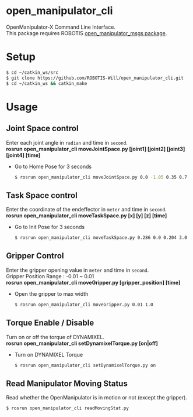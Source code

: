 # open_manipulator_cli
OpenManipulator-X Command Line Interface.  
This package requires ROBOTIS [open_manipulator_msgs package](https://github.com/ROBOTIS-GIT/open_manipulator_msgs).


# Setup

```bash
$ cd ~/catkin_ws/src
$ git clone https://github.com/ROBOTIS-Will/open_manipulator_cli.git
$ cd ~/catkin_ws && catkin_make
```

# Usage
## Joint Space control
Enter each joint angle in `radian` and time in `second`.  
**rosrun open_manipulator_cli moveJointSpace.py [joint1] [joint2] [joint3] [joint4] [time]**
- Go to Home Pose for 3 seconds
  ```bash
  $ rosrun open_manipulator_cli moveJointSpace.py 0.0 -1.05 0.35 0.7 3.0
  ```

## Task Space control
Enter the coordinate of the endeffector in `meter` and time in `second`.  
**rosrun open_manipulator_cli moveTaskSpace.py [x] [y] [z] [time]**
- Go to Init Pose for 3 seconds
  ```bash
  $ rosrun open_manipulator_cli moveTaskSpace.py 0.286 0.0 0.204 3.0
  ```
  
## Gripper Control
Enter the gripper opening value in `meter` and time in `second`.  
Gripper Position Range : -0.01 ~ 0.01  
**rosrun open_manipulator_cli moveGripper.py [gripper_position] [time]**
- Open the gripper to max width
  ```bash
  $ rosrun open_manipulator_cli moveGripper.py 0.01 1.0
  ```
  
## Torque Enable / Disable
Turn on or off the torque of DYNAMIXEL.  
**rosrun open_manipulator_cli setDynamixelTorque.py [on|off]**
- Turn on DYNAMIXEL Torque
  ```bash
  $ rosrun open_manipulator_cli setDynamixelTorque.py on
  ```

## Read Manipulator Moving Status
Read whether the OpenManipulator is in motion or not (except the gripper).
```bash
$ rosrun open_manipulator_cli readMovingStat.py
```
